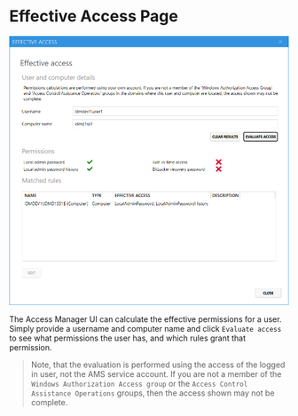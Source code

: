 # Effective Access Page

![effective\_access](../../.gitbook/assets/ui-page-authz-effectiveaccess.png)

The Access Manager UI can calculate the effective permissions for a user. Simply provide a username and computer name and click `Evaluate access` to see what permissions the user has, and which rules grant that permission.

> Note, that the evaluation is performed using the access of the logged in user, not the AMS service account. If you are not a member of the `Windows Authorization Access group` or the `Access Control Assistance Operations` groups, then the access shown may not be complete.
